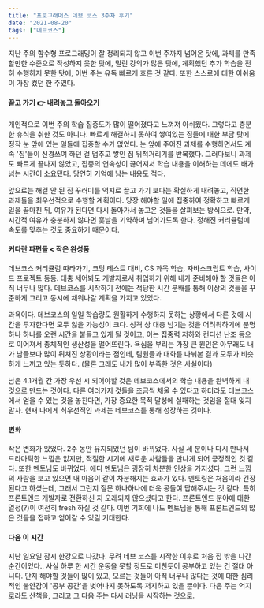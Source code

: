 ```yaml
---
title: "프로그래머스 데브 코스 3주차 후기"
date: "2021-08-20"
tags: ["데브코스"]
---
```

지난 주의 함수형 프로그래밍이 잘 정리되지 않고 이번 주까지 넘어온 탓에, 과제를 만족할만한 수준으로 작성하지 못한 탓에, 밀린 강의가 많은 탓에, 계획했던 추가 학습을 전혀 수행하지 못한 탓에, 이번 주는 유독 빠르게 흐른 것 같다. 또한 스스로에 대한 아쉬움이 가장 컸던 한 주였다.



#### 끌고 가기 👉 내려놓고 돌아오기

개인적으로 이번 주의 학습 집중도가 많이 떨어졌다고 느껴져 아쉬웠다. 그렇다고 충분한 휴식을 취한 것도 아니다. 빠르게 해결하지 못하여 쌓여있는 짐들에 대한 부담 탓에 정작 눈 앞에 있는 일들에 집중할 수가 없었다. 눈 앞에 주어진 과제를 수행하면서도 계속 '짐'들이 신경쓰여 하던 걸 멈추고 쌓인 짐 뒤척거리기를 반복했다. 그러다보니 과제도 빠르게 끝나지 않았고, 집중의 연속성이 끊어져서 학습 내용을 이해하는 데에도 배가 넘는 시간이 소요됐다. 당연히 기억에 남는 내용도 적다.

앞으로는 해결 안 된 짐 꾸러미를 억지로 끌고 가기 보다는 확실하게 내려놓고, 직면한 과제들을 최우선적으로 수행할 계획이다. 당장 해야할 일에 집중하여 정확하고 빠르게 일을 끝마친 뒤, 여유가 된다면 다시 돌아가서 놓고온 것들을 살펴보는 방식으로. 만약, 시간적 여유가 충분하지 않다면 훗날을 기약하며 넘어가도록 한다. 정해진 커리큘럼에 속도를 맞추는 것도 중요하기 때문이다.



#### 커다란 파편들 < 작은 완성품

데브코스 커리큘럼 따라가기, 코딩 테스트 대비, CS 과목 학습, 자바스크립트 학습, 사이드 프로젝트 등등. 대충 세어봐도 개발자로서 취업하기 위해 내가 준비해야 할 것들은 아직 너무나 많다. 데브코스를 시작하기 전에는 적당한 시간 분배를 통해 이상의 것들을 꾸준하게 그리고 동시에 채워나갈 계획을 가지고 있었다. 

과욕이다. 데브코스의 일일 학습량도 원활하게 수행하지 못하는 상황에서 다른 것에 시간을 투자한다면 모두 잃을 가능성이 크다. 성격 상 대충 넘기는 것을 어려워하기에 분명 하나 하나를 오랜 시간을 붙들고 있게 될 것이고, 이는 집중력 저하와 컨디션 난조 등으로 이어져서 총체적인 생산성을 떨어뜨린다. 욕심을 부리는 가장 큰 원인은 아무래도 내가 남들보다 많이 뒤쳐진 상황이라는 점인데, 팀원들과 대화를 나눠본 결과 모두가 비슷하게 느끼고 있는 듯하다. (물론 그래도 내가 많이 부족한 것은 사실이다)

남은 4.1개월 간 가장 우선 시 되어야할 것은 데브코스에서의 학습 내용을 완벽하게 내 것으로 만드는 것이다. 다른 여러가지 것들을 조금씩 채울 수 있다고 하더라도 데브코스에서 얻을 수 있는 것을 놓친다면, 가장 중요한 목적 달성에 실패하는 것임을 절대 잊지 말자. 현재 나에게 최우선적인 과제는 데브코스를 통해 성장하는 것이다.



#### 변화

작은 변화가 있었다. 2주 동안 유지되었던 팀이 바뀌었다. 사실 세 분이나 다시 만나서 드라마틱한 느낌은 없지만, 적절한 시기에 새로운 사람들을 만나게 되어 긍정적인 것 같다. 또한 멘토님도 바뀌었다. 에디 멘토님은 굉장히 차분한 인상을 가지셨다. 그런 느낌의 사람을 보고 있으면 내 마음이 같이 차분해지는 효과가 있다. 멘토링은 처음이라 긴장된다고 하셨는데, 그래서 그런지 질문 하나하나에 더욱 공들여 답해주시는 것 같다. 특히 프론트엔드 개발자로 전환하신 지 오래되지 않으셨다고 한다. 프론트엔드 분야에 대한 열정(?)이 여전히 fresh 하실 것 같다. 이번 기회에 나도 멘토님을 통해 프론트엔드의 많은 것들을 접하고 얻어갈 수 있길 기대한다.



#### 다음 이 시간

지난 일요일 잠시 한강으로 나갔다. 무려 데브 코스를 시작한 이후로 처음 집 밖을 나간 순간이었다.. 사실 하루 한 시간 운동을 못할 정도로 미친듯이 공부하고 있는 건 절대 아니다. 단지 해야할 것들이 많이 있고, 모르는 것들이 아직 너무나 많다는 것에 대한 심리적인 불안감이 '공부 공간'을 벗어나지 못하도록 저지하고 있을 뿐이다. 다음 주는 억지로라도 산책을, 그리고 그 다음 주는 다시 러닝을 시작하는 것으로.

